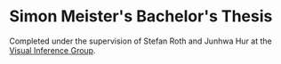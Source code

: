 # Simon Meister's Bachelor's Thesis

Completed under the supervision of Stefan Roth and Junhwa Hur at the
[Visual Inference Group](http://www.visinf.tu-darmstadt.de/visinf/news/index.en.jsp).
